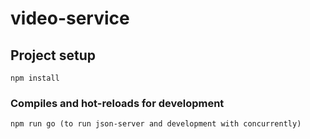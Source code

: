 # video-service

## Project setup
```
npm install
```

### Compiles and hot-reloads for development
```
npm run go (to run json-server and development with concurrently)
```
